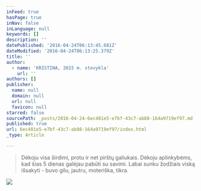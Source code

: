 ```yaml
---
inFeed: true
hasPage: true
inNav: false
inLanguage: null
keywords: []
description: ''
datePublished: '2016-04-24T06:13:45.681Z'
dateModified: '2016-04-24T06:13:25.379Z'
title: ''
author:
  - name: 'KRISTINA, 2015 m. stovykla'
    url: ''
authors: []
publisher:
  name: null
  domain: null
  url: null
  favicon: null
starred: false
sourcePath: _posts/2016-04-24-6ec481e5-e7bf-43c7-ab88-164a9719ef97.md
published: true
url: 6ec481e5-e7bf-43c7-ab88-164a9719ef97/index.html
_type: Article

---
```

> Dėkoju visa širdimi, protu ir net pirštų galiukais. Dėkoju aplinkybėms, kad šias 5 dienas galėjau pabūti su savimi. Labai sunku žodžiais viską išsakyti - buvo gilu, jautru, moteriška, tikra.

![](https://the-grid-user-content.s3-us-west-2.amazonaws.com/729f8519-e53d-4545-910a-1583a6008905.jpg)